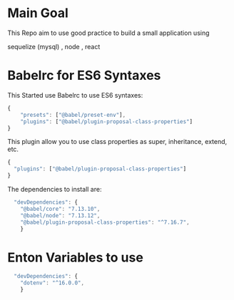 <!-- @format -->

# Main Goal

This Repo aim to use good practice to build a small application using

sequelize (mysql) , node , react

# Babelrc for ES6 Syntaxes

This Started use Babelrc to use ES6 syntaxes:

```js
{
    "presets": ["@babel/preset-env"],
    "plugins": ["@babel/plugin-proposal-class-properties"]
}
```

This plugin allow you to use class properties as super, inheritance, extend, etc.

```js
{
  "plugins": ["@babel/plugin-proposal-class-properties"]
}
```

The dependencies to install are:

```js
  "devDependencies": {
    "@babel/core": "7.13.10",
    "@babel/node": "7.13.12",
    "@babel/plugin-proposal-class-properties": "^7.16.7",
    }
```

# Enton Variables to use

```js
  "devDependencies": {
    "dotenv": "^16.0.0",
    }
```
